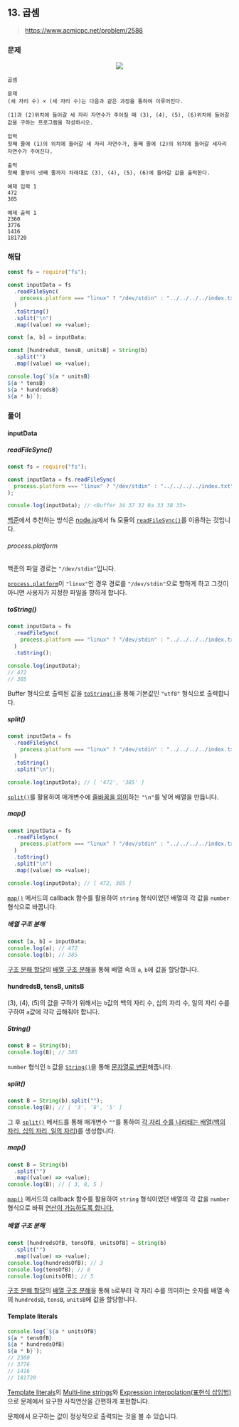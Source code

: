 ## 13. 곱셈

> https://www.acmicpc.net/problem/2588

### 문제

<p align="center">
  <img src="https://onlinejudgeimages.s3-ap-northeast-1.amazonaws.com/upload/images/f5NhGHVLM4Ix74DtJrwfC97KepPl27s%20(1).png">
</p>

```
곱셈

문제
(세 자리 수) × (세 자리 수)는 다음과 같은 과정을 통하여 이루어진다.

(1)과 (2)위치에 들어갈 세 자리 자연수가 주어질 때 (3), (4), (5), (6)위치에 들어갈 값을 구하는 프로그램을 작성하시오.

입력
첫째 줄에 (1)의 위치에 들어갈 세 자리 자연수가, 둘째 줄에 (2)의 위치에 들어갈 세자리 자연수가 주어진다.

출력
첫째 줄부터 넷째 줄까지 차례대로 (3), (4), (5), (6)에 들어갈 값을 출력한다.

예제 입력 1
472
385

예제 출력 1
2360
3776
1416
181720
```

### 해답

```js
const fs = require("fs");

const inputData = fs
  .readFileSync(
    process.platform === "linux" ? "/dev/stdin" : "../../../../index.txt"
  )
  .toString()
  .split("\n")
  .map((value) => +value);

const [a, b] = inputData;

const [hundredsB, tensB, unitsB] = String(b)
  .split("")
  .map((value) => +value);

console.log(`${a * unitsB}
${a * tensB}
${a * hundredsB}
${a * b}`);
```

### 풀이

#### inputData

##### readFileSync()

```js
const fs = require("fs");

const inputData = fs.readFileSync(
  process.platform === "linux" ? "/dev/stdin" : "../../../../index.txt"
);

console.log(inputData); // <Buffer 34 37 32 0a 33 38 35>
```

[백준](https://help.acmicpc.net/language/info)에서 추천하는 방식은 [node.js](https://nodejs.org/en/)에서 fs 모듈의 [`readFileSync()`](https://nodejs.org/docs/latest-v16.x/api/fs.html#fsreadfilesyncpath-options)를 이용하는 것입니다.

###### process.platform

백준의 파일 경로는 `"/dev/stdin"`입니다.

[`process.platform`](https://nodejs.org/docs/latest-v16.x/api/process.html#processplatform)이 `"linux"`인 경우 경로를 `"/dev/stdin"`으로 향하게 하고 그것이 아니면 사용자가 지정한 파일을 향하게 합니다.

##### toString()

```js
const inputData = fs
  .readFileSync(
    process.platform === "linux" ? "/dev/stdin" : "../../../../index.txt"
  )
  .toString();

console.log(inputData);
// 472
// 385
```

Buffer 형식으로 출력된 값을 [`toString()`](https://nodejs.org/docs/latest-v16.x/api/buffer.html#buftostringencoding-start-end)을 통해 기본값인 `"utf8"` 형식으로 출력합니다.

##### split()

```js
const inputData = fs
  .readFileSync(
    process.platform === "linux" ? "/dev/stdin" : "../../../../index.txt"
  )
  .toString()
  .split("\n");

console.log(inputData); // [ '472', '385' ]
```

[`split()`](https://developer.mozilla.org/ko/docs/Web/JavaScript/Reference/Global_Objects/String/split)를 활용하여 매개변수에 <u>줄바꿈을 의미</u>하는 `"\n"`를 넣어 배열을 만듭니다.

##### map()

```js
const inputData = fs
  .readFileSync(
    process.platform === "linux" ? "/dev/stdin" : "../../../../index.txt"
  )
  .toString()
  .split("\n")
  .map((value) => +value);

console.log(inputData); // [ 472, 385 ]
```

[`map()`](https://developer.mozilla.org/ko/docs/Web/JavaScript/Reference/Global_Objects/Array/map) 메서드의 callback 함수를 활용하여 `string` 형식이었던 배열의 각 값을 `number` 형식으로 바꿉니다.

##### 배열 구조 분해

```js
const [a, b] = inputData;
console.log(a); // 472
console.log(b); // 385
```

[구조 분해 할당](https://developer.mozilla.org/ko/docs/Web/JavaScript/Reference/Operators/Destructuring_assignment)의 [배열 구조 분해](https://developer.mozilla.org/ko/docs/Web/JavaScript/Reference/Operators/Destructuring_assignment#%EB%B0%B0%EC%97%B4_%EA%B5%AC%EC%A1%B0_%EB%B6%84%ED%95%B4)을 통해 배열 속의 `a`, `b`에 값을 할당합니다.

#### hundredsB, tensB, unitsB

(3), (4), (5)의 값을 구하기 위해서는 `b`값의 백의 자리 수, 십의 자리 수, 일의 자리 수를 구하여 `a`값에 각각 곱해줘야 합니다.

##### String()

```js
const B = String(b);
console.log(B); // 385
```

`number` 형식인 `b` 값을 [`String()`](https://developer.mozilla.org/ko/docs/Web/JavaScript/Reference/Global_Objects/String)을 통해 <u>문자열로 변환</u>해줍니다.

##### split()

```js
const B = String(b).split("");
console.log(B); // [ '3', '8', '5' ]
```

그 후 [`split()`](https://developer.mozilla.org/ko/docs/Web/JavaScript/Reference/Global_Objects/String/split) 메서드를 통해 매개변수 `""`를 통하여 <u>각 자리 수를 나라태는 배열(백의 자리, 십의 자리, 일의 자리)</u>를 생성합니다.

##### map()

```js
const B = String(b)
  .split("")
  .map((value) => +value);
console.log(B); // [ 3, 8, 5 ]
```

[`map()`](https://developer.mozilla.org/ko/docs/Web/JavaScript/Reference/Global_Objects/Array/map) 메서드의 callback 함수를 활용하여 `string` 형식이었던 배열의 각 값을 `number` 형식으로 바꿔 <u>연산이 가능하도록 합니다.</u>

##### 배열 구조 분해

```js
const [hundredsOfB, tensOfB, unitsOfB] = String(b)
  .split("")
  .map((value) => +value);
console.log(hundredsOfB); // 3
console.log(tensOfB); // 8
console.log(unitsOfB); // 5
```

[구조 분해 할당](https://developer.mozilla.org/ko/docs/Web/JavaScript/Reference/Operators/Destructuring_assignment)의 [배열 구조 분해](https://developer.mozilla.org/ko/docs/Web/JavaScript/Reference/Operators/Destructuring_assignment#%EB%B0%B0%EC%97%B4_%EA%B5%AC%EC%A1%B0_%EB%B6%84%ED%95%B4)을 통해 `b`로부터 각 자리 수를 의미하는 숫자를 배열 속의 `hundredsB`, `tensB`, `unitsB`에 값을 할당합니다.

#### Template literals

```js
console.log(`${a * unitsOfB}
${a * tensOfB}
${a * hundredsOfB}
${a * b}`);
// 2360
// 3776
// 1416
// 181720
```

[Template literals](https://developer.mozilla.org/ko/docs/Web/JavaScript/Reference/Template_literals)의 [Multi-line strings](https://developer.mozilla.org/ko/docs/Web/JavaScript/Reference/Template_literals#multi-line_strings)와 [Expression interpolation(표현식 삽입법)](https://developer.mozilla.org/ko/docs/Web/JavaScript/Reference/Template_literals#expression_interpolation%ED%91%9C%ED%98%84%EC%8B%9D_%EC%82%BD%EC%9E%85%EB%B2%95)으로 문제에서 요구한 사칙연산을 간편하게 표현합니다.

문제에서 요구하는 값이 정상적으로 출력되는 것을 볼 수 있습니다.
